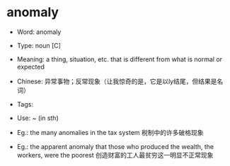 # anomaly

- Word: anomaly

- Type: noun [C]
- Meaning: a thing, situation, etc. that is different from what is normal or expected
- Chinese: 异常事物；反常现象（让我惊奇的是，它是以ly结尾，但结果是名词）
- Tags: 
- Use: ~ (in sth)
- Eg.: the many anomalies in the tax system 税制中的许多破格现象
- Eg.: the apparent anomaly that those who produced the wealth, the workers, were the poorest 创造财富的工人最贫穷这一明显不正常现象

